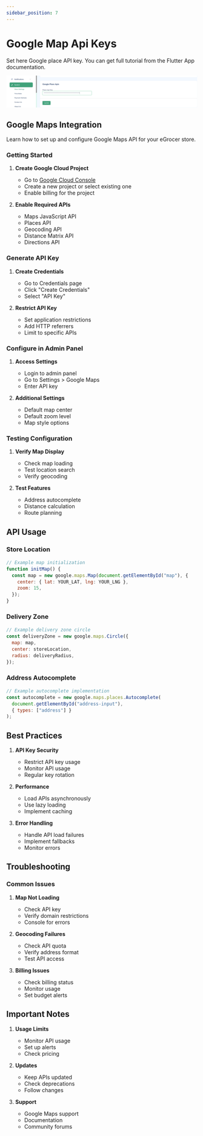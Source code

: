 ```yaml
---
sidebar_position: 7
---
```


# Google Map Api Keys

Set here Google place API key. You can get full tutorial from the Flutter App documentation.

![Google Place API Keys](/img/admin-panel/google_place_api_keys.webp)

## Google Maps Integration

Learn how to set up and configure Google Maps API for your eGrocer store.

### Getting Started

1. **Create Google Cloud Project**

   - Go to [Google Cloud Console](https://console.cloud.google.com)
   - Create a new project or select existing one
   - Enable billing for the project

2. **Enable Required APIs**
   - Maps JavaScript API
   - Places API
   - Geocoding API
   - Distance Matrix API
   - Directions API

### Generate API Key

1. **Create Credentials**

   - Go to Credentials page
   - Click "Create Credentials"
   - Select "API Key"

2. **Restrict API Key**
   - Set application restrictions
   - Add HTTP referrers
   - Limit to specific APIs

### Configure in Admin Panel

1. **Access Settings**

   - Login to admin panel
   - Go to Settings > Google Maps
   - Enter API key

2. **Additional Settings**
   - Default map center
   - Default zoom level
   - Map style options

### Testing Configuration

1. **Verify Map Display**

   - Check map loading
   - Test location search
   - Verify geocoding

2. **Test Features**
   - Address autocomplete
   - Distance calculation
   - Route planning

## API Usage

### Store Location

```javascript
// Example map initialization
function initMap() {
  const map = new google.maps.Map(document.getElementById("map"), {
    center: { lat: YOUR_LAT, lng: YOUR_LNG },
    zoom: 15,
  });
}
```

### Delivery Zone

```javascript
// Example delivery zone circle
const deliveryZone = new google.maps.Circle({
  map: map,
  center: storeLocation,
  radius: deliveryRadius,
});
```

### Address Autocomplete

```javascript
// Example autocomplete implementation
const autocomplete = new google.maps.places.Autocomplete(
  document.getElementById("address-input"),
  { types: ["address"] }
);
```

## Best Practices

1. **API Key Security**

   - Restrict API key usage
   - Monitor API usage
   - Regular key rotation

2. **Performance**

   - Load APIs asynchronously
   - Use lazy loading
   - Implement caching

3. **Error Handling**
   - Handle API load failures
   - Implement fallbacks
   - Monitor errors

## Troubleshooting

### Common Issues

1. **Map Not Loading**

   - Check API key
   - Verify domain restrictions
   - Console for errors

2. **Geocoding Failures**

   - Check API quota
   - Verify address format
   - Test API access

3. **Billing Issues**
   - Check billing status
   - Monitor usage
   - Set budget alerts

## Important Notes

1. **Usage Limits**

   - Monitor API usage
   - Set up alerts
   - Check pricing

2. **Updates**

   - Keep APIs updated
   - Check deprecations
   - Follow changes

3. **Support**
   - Google Maps support
   - Documentation
   - Community forums
